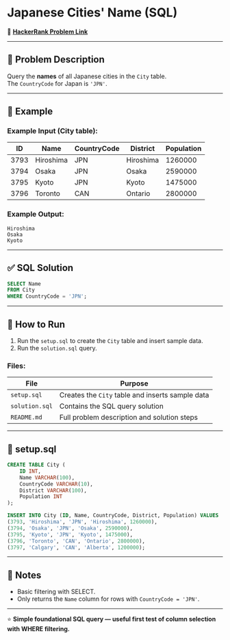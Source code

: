 # Japanese Cities' Name (SQL)

🔗 **[HackerRank Problem Link](https://www.hackerrank.com/challenges/japanese-cities-name/problem?isFullScreen=true)**

---

## 📖 Problem Description

Query the **names** of all Japanese cities in the `City` table.  
The `CountryCode` for Japan is `'JPN'`.

---

## 📝 Example

### Example Input (City table):

| ID   | Name         | CountryCode | District    | Population |
|------|--------------|-------------|-------------|------------|
| 3793 | Hiroshima    | JPN         | Hiroshima   | 1260000    |
| 3794 | Osaka        | JPN         | Osaka       | 2590000    |
| 3795 | Kyoto        | JPN         | Kyoto       | 1475000    |
| 3796 | Toronto      | CAN         | Ontario     | 2800000    |

### Example Output:

```text
Hiroshima
Osaka
Kyoto
```

---

## ✅ SQL Solution

```sql
SELECT Name
FROM City
WHERE CountryCode = 'JPN';
```

---

## 🚀 How to Run

1. Run the `setup.sql` to create the `City` table and insert sample data.
2. Run the `solution.sql` query.

### Files:

| File           | Purpose                                    |
|----------------|--------------------------------------------|
| `setup.sql`    | Creates the `City` table and inserts sample data |
| `solution.sql` | Contains the SQL query solution             |
| `README.md`    | Full problem description and solution steps |

---

## 📄 setup.sql

```sql
CREATE TABLE City (
    ID INT,
    Name VARCHAR(100),
    CountryCode VARCHAR(10),
    District VARCHAR(100),
    Population INT
);

INSERT INTO City (ID, Name, CountryCode, District, Population) VALUES
(3793, 'Hiroshima', 'JPN', 'Hiroshima', 1260000),
(3794, 'Osaka', 'JPN', 'Osaka', 2590000),
(3795, 'Kyoto', 'JPN', 'Kyoto', 1475000),
(3796, 'Toronto', 'CAN', 'Ontario', 2800000),
(3797, 'Calgary', 'CAN', 'Alberta', 1200000);
```

---

## 📌 Notes

- Basic filtering with SELECT.
- Only returns the `Name` column for rows with `CountryCode = 'JPN'`.

---

⭐ **Simple foundational SQL query — useful first test of column selection with WHERE filtering.**
